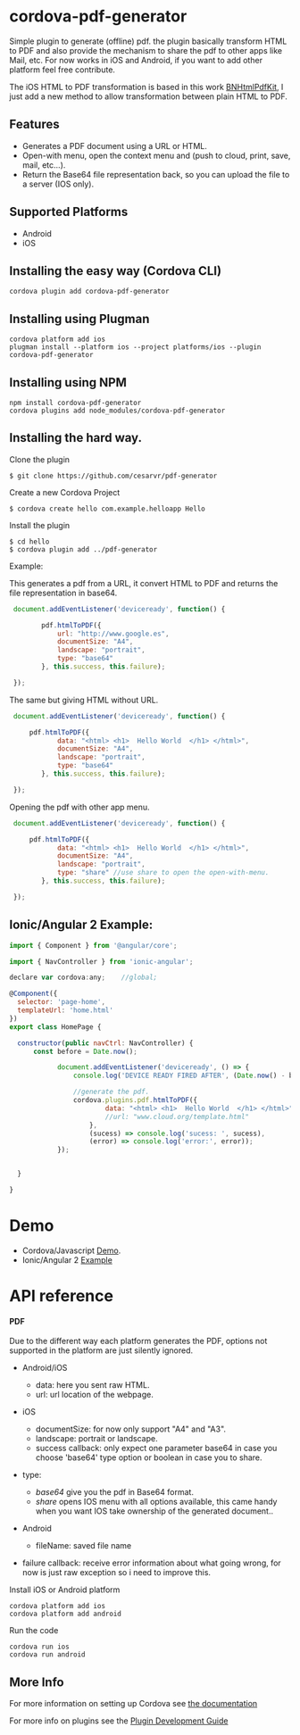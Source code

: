 # cordova-pdf-generator

Simple plugin to generate (offline) pdf. the plugin basically transform HTML to PDF and also provide the mechanism to share the pdf to other apps like Mail, etc. For now works in iOS and Android, if you want to add other platform feel free contribute.   

The iOS HTML to PDF transformation is based in this work [BNHtmlPdfKit](https://github.com/brentnycum/BNHtmlPdfKit), I just add a new method to allow transformation between plain HTML to PDF.


## Features

- Generates a PDF document using a URL or HTML.
- Open-with menu, open the context menu and (push to cloud, print, save, mail, etc...).  
- Return the Base64 file representation back, so you can upload the file to a server (IOS only).


## Supported Platforms

* Android
* iOS

## Installing the easy way (Cordova CLI)

    cordova plugin add cordova-pdf-generator


## Installing using Plugman

    cordova platform add ios
    plugman install --platform ios --project platforms/ios --plugin cordova-pdf-generator


## Installing using NPM

    npm install cordova-pdf-generator
    cordova plugins add node_modules/cordova-pdf-generator


## Installing the hard way.

Clone the plugin

    $ git clone https://github.com/cesarvr/pdf-generator

Create a new Cordova Project

    $ cordova create hello com.example.helloapp Hello

Install the plugin

    $ cd hello
    $ cordova plugin add ../pdf-generator


Example:

This generates a pdf from a URL, it convert HTML to PDF and returns the file representation in base64.  

```js
 document.addEventListener('deviceready', function() {

        pdf.htmlToPDF({
            url: "http://www.google.es",
            documentSize: "A4",
            landscape: "portrait",
            type: "base64"
        }, this.success, this.failure);

 });
```

The same but giving HTML without URL.

```js
 document.addEventListener('deviceready', function() {

     pdf.htmlToPDF({
            data: "<html> <h1>  Hello World  </h1> </html>",
            documentSize: "A4",
            landscape: "portrait",
            type: "base64"
        }, this.success, this.failure);

 });

```

Opening the pdf with other app menu.

```js
 document.addEventListener('deviceready', function() {

     pdf.htmlToPDF({
            data: "<html> <h1>  Hello World  </h1> </html>",
            documentSize: "A4",
            landscape: "portrait",
            type: "share" //use share to open the open-with-menu.
        }, this.success, this.failure);

 });
```


## Ionic/Angular 2 Example:

```js
import { Component } from '@angular/core';

import { NavController } from 'ionic-angular';

declare var cordova:any;    //global;

@Component({
  selector: 'page-home',
  templateUrl: 'home.html'
})
export class HomePage {

  constructor(public navCtrl: NavController) {
      const before = Date.now();

            document.addEventListener('deviceready', () => {
                console.log('DEVICE READY FIRED AFTER', (Date.now() - before), 'ms');

                //generate the pdf.
                cordova.plugins.pdf.htmlToPDF({
                        data: "<html> <h1>  Hello World  </h1> </html>",
                        //url: "www.cloud.org/template.html"
                    },
                    (sucess) => console.log('sucess: ', sucess),
                    (error) => console.log('error:', error));
            });


  }

}

```



# Demo

- Cordova/Javascript [Demo](https://github.com/cesarvr/pdf-generator-example).
- Ionic/Angular 2 [Example](https://github.com/cesarvr/ionic2-basic-example)


# API reference

#### PDF

Due to the different way each platform generates the PDF, options not supported in the platform are just silently ignored.

- Android/iOS
  - data: here you sent raw HTML.
  - url: url location of the webpage.

- iOS  
  - documentSize: for now only support "A4" and "A3".
  - landscape: portrait or landscape.
  - success callback: only expect one parameter base64 in case you choose 'base64' type option or boolean in case you to share.
- type:
    - *base64* give you the pdf in Base64 format.
    - *share* opens IOS menu with all options available, this came handy when you want IOS take ownership of the generated document..

- Android
  - fileName: saved file name

- failure callback: receive error information about what going wrong, for now is just raw exception so i need to improve this.



Install iOS or Android platform

    cordova platform add ios
    cordova platform add android

Run the code

    cordova run ios
    cordova run android

## More Info

[here]:https://github.com/cesarvr/pdf-generator-example

For more information on setting up Cordova see [the documentation](http://cordova.apache.org/docs/en/4.0.0/guide_cli_index.md.html#The%20Command-Line%20Interface)

For more info on plugins see the [Plugin Development Guide](http://cordova.apache.org/docs/en/4.0.0/guide_hybrid_plugins_index.md.html#Plugin%20Development%20Guide)
